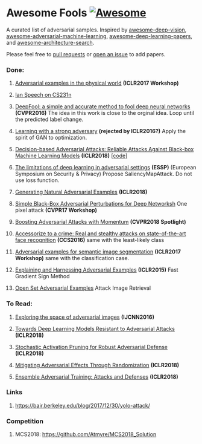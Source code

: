 # Awesome Fools [![Awesome](https://awesome.re/badge.svg)](https://awesome.re)

A curated list of adversarial samples. Inspired by [awesome-deep-vision](https://github.com/kjw0612/awesome-deep-vision), [awesome-adversarial-machine-learning](https://github.com/yenchenlin/awesome-adversarial-machine-learning), [awesome-deep-learning-papers](https://github.com/terryum/awesome-deep-learning-papers), and [awesome-architecture-search](https://github.com/markdtw/awesome-architecture-search).

Please feel free to [pull requests](https://github.com/layumi/Awesome-Fools/pulls) or [open an issue](https://github.com/layumi/Awesome-Fools/issues) to add papers.


### Done:
1. [Adversarial examples in the physical world](http://cn.arxiv.org/abs/1607.02533) 
**(ICLR2017 Workshop)**

2. [Ian Speech on CS231n](http://cs231n.stanford.edu/slides/2017/cs231n_2017_lecture16.pdf)

3. [DeepFool: a simple and accurate method to fool deep neural networks](https://www.cv-foundation.org/openaccess/content_cvpr_2016/papers/Moosavi-Dezfooli_DeepFool_A_Simple_CVPR_2016_paper.pdf)
**(CVPR2016)**
The idea in this work is close to the orginal idea. 
Loop until the predicted label change.

4. [Learning with a strong adversary](http://cn.arxiv.org/pdf/1511.03034.pdf)
**(rejected by ICLR2016?)** Apply the spirit of GAN to optimization.

5. [Decision-based Adversarial Attacks: Reliable Attacks Against Black-box Machine Learning Models](http://cn.arxiv.org/pdf/1712.04248.pdf)
**(ICLR2018)** [[code]](https://github.com/bethgelab/foolbox)

6. [The limitations of deep learning in adversarial settings](https://arxiv.org/pdf/1511.07528.pdf) **(ESSP)** (European Symposium on Security & Privacy) Propose SaliencyMapAttack. Do not use loss function.

7. [Generating Natural Adversarial Examples](https://openreview.net/forum?id=H1BLjgZCb&noteId=r1dkEyaSG) **(ICLR2018)**

8. [Simple Black-Box Adversarial Perturbations for Deep Networksh](https://arxiv.org/pdf/1612.06299.pdf) One pixel attack **(CVPR17 Workshop)**

9. [Boosting Adversarial Attacks with Momentum](https://arxiv.org/pdf/1710.06081.pdf) **(CVPR2018 Spotlight)**

10. [Accessorize to a crime: Real and stealthy attacks on state-of-the-art face recognition](https://www.archive.ece.cmu.edu/~lbauer/papers/2016/ccs2016-face-recognition.pdf) **(CCS2016)** same with the least-likely class

11. [Adversarial examples for semantic image segmentation](https://arxiv.org/abs/1703.01101) **(ICLR2017 Workshop)** same with the classification case.

12. [Explaining and Harnessing Adversarial Examples](https://arxiv.org/abs/1412.6572)
**(ICLR2015)** Fast Gradient Sign Method

13. [Open Set Adversarial Examples](https://arxiv.org/abs/1809.02681) Attack Image Retrieval

### To Read:

1. [Exploring the space of adversarial images](http://ieeexplore.ieee.org/document/7727230/)
**(IJCNN2016)**

2. [Towards Deep Learning Models Resistant to Adversarial Attacks](https://arxiv.org/abs/1706.06083) **(ICLR2018)**

3. [Stochastic Activation Pruning for Robust Adversarial Defense](https://openreview.net/forum?id=H1uR4GZRZ) **(ICLR2018)**

4. [Mitigating Adversarial Effects Through Randomization](https://openreview.net/forum?id=Sk9yuql0Z) **(ICLR2018)**

5. [Ensemble Adversarial Training: Attacks and Defenses](https://openreview.net/forum?id=rkZvSe-RZ) **(ICLR2018)**

### Links
1. https://bair.berkeley.edu/blog/2017/12/30/yolo-attack/

### Competition
1. MCS2018: https://github.com/Atmyre/MCS2018_Solution



